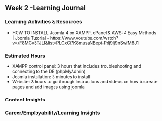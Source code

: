 ## ﻿Week 2 -Learning  Journal


### Learning Activities & Resources
* HOW TO INSTALL Joomla 4 on XAMPP, cPanel & AWS: 4 Easy Methods | Joomla Tutorial - https://www.youtube.com/watch?v=xF8MCvSTJLI&list=PLCxCi7K8musaNBepi-Pdj9Ij9nSwfM8J1


### Estimated Hours
* XAMPP control panel: 3 hours that includes troubleshooting and connecting to the DB (phpMyAdmin)
* Joomla installation:  3 minutes to install
* Website: 3 hours to go through instructions and videos on how to create pages and add images using joomla


### Content Insights


### Career/Employability/Learning Insights

